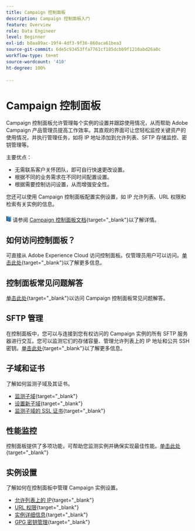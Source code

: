 ```yaml
---
title: Campaign 控制面板
description: Campaign 控制面板入门
feature: Overview
role: Data Engineer
level: Beginner
exl-id: b8aa89ac-19f4-4df3-9f36-860aca61bea3
source-git-commit: 6de5c93453ffa7761cf185dcbb9f1210abd26a0c
workflow-type: tm+mt
source-wordcount: '410'
ht-degree: 100%

---
```


# Campaign 控制面板

Campaign 控制面板允许管理每个实例的设置并跟踪使用情况，从而帮助 Adobe Campaign 产品管理员提高工作效率。其直观的界面可让您轻松监控关键资产的使用情况，并执行管理任务，如将 IP 地址添加到允许列表、SFTP 存储监控、密钥管理等。

主要优点：

* 无需联系客户关怀团队，即可自行快速更改设置。
* 根据不同的业务需求在不同时间配置设置。
* 根据需要控制访问设置，从而增强安全性。

您还可以使用 Campaign 控制面板配置实例设置，如 IP 允许列表、URL 权限和检索有关实例的信息。

![](../assets/do-not-localize/book.png) 请参阅 [Campaign 控制面板文档](https://experienceleague.adobe.com/docs/control-panel/using/control-panel-home.html?lang=zh-Hans){target=&quot;_blank&quot;}以了解详情。

## 如何访问控制面板？

可直接从 Adobe Experience Cloud 访问控制面板。仅管理员用户可以访问。[单击此处](https://experienceleague.adobe.com/docs/control-panel/using/discover-control-panel/accessing-control-panel.html?lang=zh-Hans){target=&quot;_blank&quot;}以了解更多信息。

## 控制面板常见问题解答

[单击此处](https://experienceleague.adobe.com/docs/control-panel/using/faq.html?lang=zh-Hans#control-panel){target=&quot;_blank&quot;}以访问 Campaign 控制面板常见问题解答。

## SFTP 管理

在控制面板中，您可以与连接到您有权访问的 Campaign 实例的所有 SFTP 服务器进行交互。您可以监测它们的存储容量、管理允许列表上的 IP 地址和公共 SSH 密钥。[单击此处](https://experienceleague.adobe.com/docs/control-panel/using/sftp-management/about-sftp-management.html?lang=zh-Hans#sftp-management){target=&quot;_blank&quot;}以了解更多信息。

## 子域和证书

了解如何监测子域及其证书。

* [监测子域](https://experienceleague.adobe.com/docs/control-panel/using/subdomains-and-certificates/monitoring-subdomains.html?lang=zh-Hans){target=&quot;_blank&quot;}
* [设置新子域](https://experienceleague.adobe.com/docs/control-panel/using/subdomains-and-certificates/setting-up-new-subdomain.html?lang=zh-Hans){target=&quot;_blank&quot;}
* [监测子域的 SSL 证书](https://experienceleague.adobe.com/docs/control-panel/using/subdomains-and-certificates/monitoring-ssl-certificates.html?lang=zh-Hans){target=&quot;_blank&quot;}

## 性能监控

控制面板提供了多项功能，可帮助您监测实例并确保实现最佳性能。[单击此处](https://experienceleague.adobe.com/docs/control-panel/using/performance-monitoring/about-performance-monitoring.html?lang=zh-Hans){target=&quot;_blank&quot;}


## 实例设置

了解如何在控制面板中管理 Campaign 实例设置。
* [允许列表上的 IP](https://experienceleague.adobe.com/docs/control-panel/using/instances-settings/ip-allow-listing-instance-access.html?lang=zh-Hans){target=&quot;_blank&quot;}
* [URL 权限](https://experienceleague.adobe.com/docs/control-panel/using/instances-settings/url-permissions.html?lang=zh-Hans){target=&quot;_blank&quot;}
* [实例详细信息](https://experienceleague.adobe.com/docs/control-panel/using/instances-settings/instance-details.html?lang=zh-Hans){target=&quot;_blank&quot;}
* [GPG 密钥管理](https://experienceleague.adobe.com/docs/control-panel/using/instances-settings/gpg-keys-management.html?lang=zh-Hans){target=&quot;_blank&quot;}
